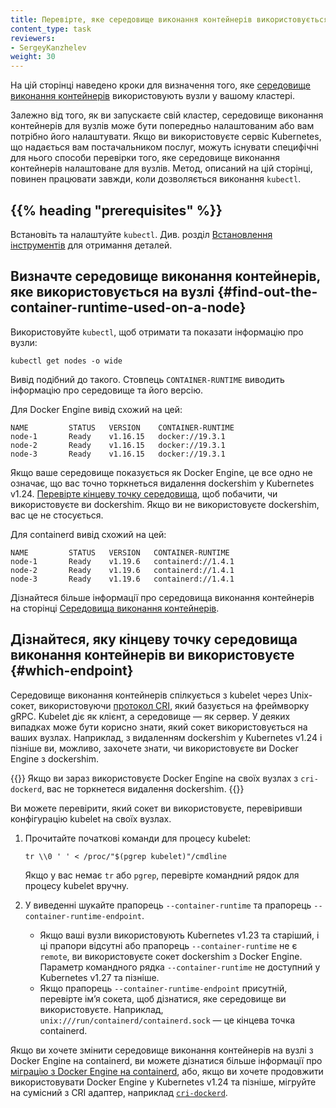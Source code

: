 ```yaml
---
title: Перевірте, яке середовище виконання контейнерів використовується на вузлі
content_type: task
reviewers:
- SergeyKanzhelev
weight: 30
---
```


<!-- overview -->

На цій сторінці наведено кроки для визначення того, яке [середовище виконання контейнерів](/docs/setup/production-environment/container-runtimes/) використовують вузли у вашому кластері.

Залежно від того, як ви запускаєте свій кластер, середовище виконання контейнерів для вузлів може бути попередньо налаштованим або вам потрібно його налаштувати. Якщо ви використовуєте сервіс Kubernetes, що надається вам постачальником послуг, можуть існувати специфічні для нього способи перевірки того, яке середовище виконання контейнерів налаштоване для вузлів. Метод, описаний на цій сторінці, повинен працювати завжди, коли дозволяється виконання `kubectl`.

## {{% heading "prerequisites" %}}

Встановіть та налаштуйте `kubectl`. Див. розділ [Встановлення інструментів](/docs/tasks/tools/#kubectl) для отримання деталей.

## Визначте середовище виконання контейнерів, яке використовується на вузлі {#find-out-the-container-runtime-used-on-a-node}

Використовуйте `kubectl`, щоб отримати та показати інформацію про вузли:

```shell
kubectl get nodes -o wide
```

Вивід подібний до такого. Стовпець `CONTAINER-RUNTIME` виводить інформацію про середовище та його версію.

Для Docker Engine вивід схожий на цей:

```none
NAME         STATUS   VERSION    CONTAINER-RUNTIME
node-1       Ready    v1.16.15   docker://19.3.1
node-2       Ready    v1.16.15   docker://19.3.1
node-3       Ready    v1.16.15   docker://19.3.1
```

Якщо ваше середовище показується як Docker Engine, це все одно не означає, що вас точно торкнеться видалення dockershim у Kubernetes v1.24. [Перевірте кінцеву точку середовища](#which-endpoint), щоб побачити, чи використовуєте ви dockershim. Якщо ви не використовуєте dockershim, вас це не стосується.

Для containerd вивід схожий на цей:

```none
NAME         STATUS   VERSION   CONTAINER-RUNTIME
node-1       Ready    v1.19.6   containerd://1.4.1
node-2       Ready    v1.19.6   containerd://1.4.1
node-3       Ready    v1.19.6   containerd://1.4.1
```

Дізнайтеся більше інформації про середовища виконання контейнерів на сторінці [Середовища виконання контейнерів](/docs/setup/production-environment/container-runtimes/).

## Дізнайтеся, яку кінцеву точку середовища виконання контейнерів ви використовуєте {#which-endpoint}

Середовище виконання контейнерів спілкується з kubelet через Unix-сокет, використовуючи [протокол CRI](/docs/concepts/architecture/cri/), який базується на фреймворку gRPC. Kubelet діє як клієнт, а середовище — як сервер. У деяких випадках може бути корисно знати, який сокет використовується на ваших вузлах. Наприклад, з видаленням dockershim у Kubernetes v1.24 і пізніше ви, можливо, захочете знати, чи використовуєте ви Docker Engine з dockershim.

{{<note>}}
Якщо ви зараз використовуєте Docker Engine на своїх вузлах з `cri-dockerd`, вас не торкнетеся видалення dockershim.
{{</note>}}

Ви можете перевірити, який сокет ви використовуєте, перевіривши конфігурацію kubelet на своїх вузлах.

1. Прочитайте початкові команди для процесу kubelet:

   ```shell
   tr \\0 ' ' < /proc/"$(pgrep kubelet)"/cmdline
   ```

   Якщо у вас немає `tr` або `pgrep`, перевірте командний рядок для процесу kubelet вручну.

1. У виведенні шукайте прапорець `--container-runtime` та прапорець `--container-runtime-endpoint`.

   * Якщо ваші вузли використовують Kubernetes v1.23 та старіший, і ці прапори відсутні або прапорець `--container-runtime` не є `remote`, ви використовуєте сокет dockershim з Docker Engine. Параметр командного рядка `--container-runtime` не доступний у Kubernetes v1.27 та пізніше.
   * Якщо прапорець `--container-runtime-endpoint` присутній, перевірте імʼя сокета, щоб дізнатися, яке середовище ви використовуєте. Наприклад, `unix:///run/containerd/containerd.sock` — це кінцева точка containerd.

Якщо ви хочете змінити середовище виконання контейнерів на вузлі з Docker Engine на containerd, ви можете дізнатися більше інформації про [міграцію з Docker Engine на containerd](/docs/tasks/administer-cluster/migrating-from-dockershim/change-runtime-containerd/), або, якщо ви хочете продовжити використовувати Docker Engine у Kubernetes v1.24 та пізніше, мігруйте на сумісний з CRI адаптер, наприклад [`cri-dockerd`](https://github.com/Mirantis/cri-dockerd).
